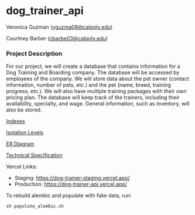 # dog_trainer_api

Veronica Guzman (vguzma08@calpoly.edu)

Courtney Barber (cbarbe03@calpoly.edu)

### Project Description
For our project, we will create a database that contains information for a Dog Training and Boarding company. The database will be accessed by employees of the company. We will store data about the pet owner (contact information, number of pets, etc.) and the pet (name, breed, training progress, etc.). We will also have multiple training packages with their own pricing plan. The database will keep track of the trainers, including their availability, specialty, and wage. General information, such as inventory, will also be stored. 

[Indexes](Documentation/Indexes_dog_trainer_api.pdf)

[Isolation Levels](Documentation/Isolation_Levels.pdf)

[ER Diagram](Documentation/Dog_Trainer_ER_Diagram.pdf)

[Technical Specification](Documentation/Technical_Specification.pdf)


Vercel Links:
- Staging: https://dog-trainer-staging.vercel.app/
- Production: https://dog-trainer-api.vercel.app/

To rebuild alembic and populate with fake data, run:
```
sh populate_alembic.sh
```
